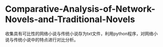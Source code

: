 # Comparative-Analysis-of-Network-Novels-and-Traditional-Novels
收集具有可比性的网络小说与传统小说存为txt文件，利用python程序，对网络小说与传统小说中的特点进行对比分析。
